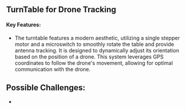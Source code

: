 ## TurnTable for Drone Tracking
####  Key Features: 

- The turntable features a modern aesthetic, utilizing a single stepper motor and a microswitch to smoothly rotate the table and provide antenna tracking. It is designed to dynamically adjust its orientation based on the position of a drone. This system leverages GPS coordinates to follow the drone's movement, allowing for optimal communication with the drone. 

## Possible Challenges:
- 
